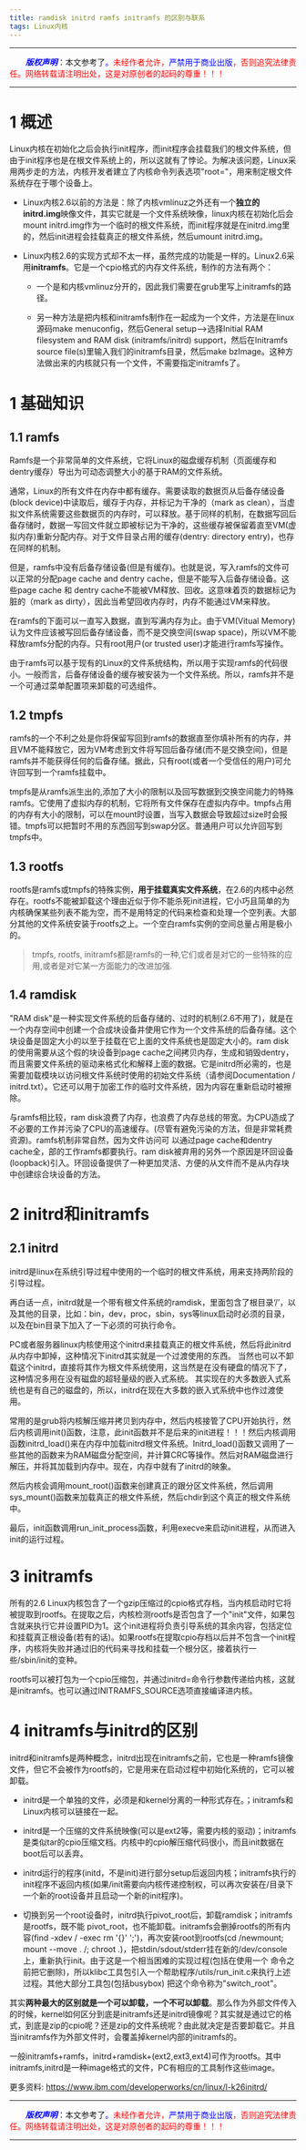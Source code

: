 ```yaml
---
title: ramdisk initrd ramfs initramfs 的区别与联系
tags: Linux内核
---
```


------

&emsp;&emsp;<font color=blue>**_版权声明_**</font>：本文参考了<font color=blue>。</font><font color=red>未经作者允许，<font color=blue>严禁用于商业出版</font>，否则追究法律责任。网络转载请注明出处，这是对原创者的起码的尊重！！！</font>

------

<style>table{word-break:initial;}</style>




# 1 概述


Linux内核在初始化之后会执行init程序，而init程序会挂载我们的根文件系统，但由于init程序也是在根文件系统上的，所以这就有了悖论。为解决该问题，Linux采用两步走的方法，内核开发者建立了内核命令列表选项"root="，用来制定根文件系统存在于哪个设备上。

* Linux内核2.6以前的方法是：除了内核vmlinuz之外还有一个**独立的initrd.img**映像文件，其实它就是一个文件系统映像，linux内核在初始化后会mount initrd.img作为一个临时的根文件系统，而init程序就是在initrd.img里的，然后init进程会挂载真正的根文件系统，然后umount initrd.img。

* Linux内核2.6的实现方式却不太一样，虽然完成的功能是一样的。Linux2.6采用**initramfs**。它是一个cpio格式的内存文件系统，制作的方法有两个：

  * 一个是和内核vmlinuz分开的，因此我们需要在grub里写上initramfs的路径。
  
  * 另一种方法是把内核和initramfs制作在一起成为一个文件，方法是在linux源码make menuconfig，然后General setup-->选择Initial RAM filesystem and RAM disk (initramfs/initrd) support，然后在Initramfs source file(s)里输入我们的initramfs目录，然后make bzImage。这种方法做出来的内核就只有一个文件，不需要指定initramfs了。

# 1 基础知识
## 1.1 ramfs

Ramfs是一个非常简单的文件系统，它将Linux的磁盘缓存机制（页面缓存和dentry缓存）导出为可动态调整大小的基于RAM的文件系统。

通常，Linux的所有文件在内存中都有缓存。需要读取的数据页从后备存储设备(block device)中读取后，缓存于内存，并标记为干净的（mark as clean），当虚拟文件系统需要这些数据页的内存时，可以释放。基于同样的机制，在数据写回后备存储时，数据一写回文件就立即被标记为干净的，这些缓存被保留着直至VM(虚拟内存)重新分配内存。对于文件目录占用的缓存(dentry: directory entry)，也存在同样的机制。

但是，ramfs中没有后备存储设备(但是有缓存)。也就是说，写入ramfs的文件可以正常的分配page cache and dentry cache，但是不能写入后备存储设备。这些page cache 和 dentry cache不能被VM释放、回收。这意味着页的数据标记为脏的（mark as dirty），因此当希望回收内存时，内存不能通过VM来释放。

在ramfs的下面可以一直写入数据，直到写满内存为止。由于VM(Vitual Memory)认为文件应该被写回后备存储设备，而不是交换空间(swap space)，所以VM不能释放ramfs分配的内存。只有root用户(or trusted user)才能进行ramfs写操作。

由于ramfs可以基于现有的Linux的文件系统结构，所以用于实现ramfs的代码很小。一般而言，后备存储设备的缓存被安装为一个文件系统。所以，ramfs并不是一个可通过菜单配置项来卸载的可选组件。



## 1.2 tmpfs
ramfs的一个不利之处是你将保留写回到ramfs的数据直至你填补所有的内存，并且VM不能释放它，因为VM考虑到文件将写回后备存储(而不是交换空间)，但是ramfs并不能获得任何的后备存储。据此，只有root(或者一个受信任的用户)可允许回写到一个ramfs挂载中。

tmpfs是从ramfs派生出的,添加了大小的限制以及回写数据到交换空间能力的特殊ramfs。它使用了虚拟内存的机制，它将所有文件保存在虚拟内存中。tmpfs占用的内存有大小的限制，可以在mount时设置，当写入数据会导致超过size时会报错。tmpfs可以把暂时不用的东西回写到swap分区。普通用户可以允许回写到tmpfs中。

## 1.3 rootfs

rootfs是ramfs或tmpfs的特殊实例，**用于挂载真实文件系统**，在2.6的内核中必然存在。rootfs不能被卸载这个理由近似于你不能杀死init进程，它小巧且简单的为内核确保某些列表不能为空，而不是用特定的代码来检查和处理一个空列表。大部分其他的文件系统安装于rootfs之上。一个空白ramfs实例的空间总量占用是极小的。

>tmpfs, rootfs, initramfs都是ramfs的一种,它们或者是对它的一些特殊的应用,或者是对它某一方面能力的改进加强.

## 1.4 ramdisk


"RAM disk"是一种实现文件系统的后备存储的、过时的机制(2.6不用了)，就是在一个内存空间中创建一个合成块设备并使用它作为一个文件系统的后备存储。这个块设备是固定大小的以至于挂载在它上面的文件系统也是固定大小的。ram disk的使用需要从这个假的块设备到page cache之间拷贝内存，生成和销毁dentry，而且需要文件系统的驱动来格式化和解释上面的数据。它是initrd所必需的，也是需要加载模块以访问根文件系统时使用的初始文件系统（请参阅Documentation / initrd.txt）。它还可以用于加密工作的临时文件系统，因为内容在重新启动时被擦除。

与ramfs相比较，ram disk浪费了内存，也浪费了内存总线的带宽。为CPU造成了不必要的工作并污染了CPU的高速缓存。(尽管有避免污染的方法，但是非常耗费资源)。ramfs机制非常自然，因为文件访问可 以通过page cache和dentry cache全，部的工作ramfs都要执行。ram disk被弃用的另外一个原因是环回设备(loopback)引入。环回设备提供了一种更加灵活、方便的从文件而不是从内存块中创建综合块设备的方法。




# 2 initrd和initramfs
## 2.1 initrd

initrd是linux在系统引导过程中使用的一个临时的根文件系统，用来支持两阶段的引导过程。

再白话一点，initrd就是一个带有根文件系统的ramdisk，里面包含了根目录‘/’，以及其他的目录，比如：bin，dev，proc，sbin，sys等linux启动时必须的目录，以及在bin目录下加入了一下必须的可执行命令。

PC或者服务器linux内核使用这个initrd来挂载真正的根文件系统，然后将此initrd从内存中卸掉，这种情况下initrd其实就是一个过渡使用的东西。 当然也可以不卸载这个initrd，直接将其作为根文件系统使用，这当然是在没有硬盘的情况下了，这种情况多用在没有磁盘的超轻量级的嵌入式系统。 其实现在的大多数嵌入式系统也是有自己的磁盘的，所以，initrd在现在大多数的嵌入式系统中也作过渡使用。

常用的是grub将内核解压缩并拷贝到内存中，然后内核接管了CPU开始执行，然后内核调用init()函数，注意，此init函数并不是后来的init进程！！！然后内核调用函数initrd_load()来在内存中加载initrd根文件系统。Initrd_load()函数又调用了一些其他的函数来为RAM磁盘分配空间，并计算CRC等操作。然后对RAM磁盘进行解压，并将其加载到内存中。现在，内存中就有了initrd的映象。

然后内核会调用mount_root()函数来创建真正的跟分区文件系统，然后调用sys_mount()函数来加载真正的根文件系统，然后chdir到这个真正的根文件系统中。

最后，init函数调用run_init_process函数，利用execve来启动init进程，从而进入init的运行过程。






# 3 initramfs

所有的2.6 Linux内核包含了一个gzip压缩过的cpio格式存档，当内核启动时它将被提取到rootfs。在提取之后，内核检测rootfs是否包含了一个"init"文件，如果包含就来执行它并设置PID为1。这个init进程将负责引导系统的其余内容，包括定位和挂载真正根设备(若有的话)。如果rootfs在提取cpio存档以后并不包含一个init程序，内核将失败并通过旧的代码来寻找和挂载一个根分区，接着执行一些/sbin/init的变种。

rootfs可以被打包为一个cpio压缩包，并通过initrd=命令行参数传递给内核，这就是initramfs。也可以通过INITRAMFS_SOURCE选项直接编译进内核。

# 4 initramfs与initrd的区别



initrd和initramfs是两种概念，initrd出现在initramfs之前，它也是一种ramfs镜像文件，但它不会被作为rootfs的，它是用来在启动过程中初始化系统的，它可以被卸载。

*  initrd是一个单独的文件，必须是和kernel分离的一种形式存在。；initramfs和Linux内核可以链接在一起。

* initrd是一个压缩的文件系统映像(可以是ext2等，需要内核的驱动)；initramfs是类似tar的cpio压缩文档。内核中的cpio解压缩代码很小，而且init数据在boot后可以丢弃。

* initrd运行的程序(initd，不是init)进行部分setup后返回内核；initramfs执行的init程序不返回内核(如果/init需要向内核传递控制权，可以再次安装在/目录下一个新的root设备并且启动一个新的init程序)。

* 切换到另一个root设备时，initrd执行pivot_root后，卸载ramdisk；initramfs是rootfs，既不能 pivot_root，也不能卸载。initramfs会删掉rootfs的所有内容(find -xdev / -exec rm '{}' ';')，再次安装root到rootfs(cd /newmount; mount --move . /; chroot .)，把stdin/sdout/stderr挂在新的/dev/console上，重新执行init。由于这是一个相当困难的实现过程(包括在使用一个 命令之前把它删除)，所以klibc工具包引入一个帮助程序/utils/run_init.c来执行上述过程。其他大部分工具包(包括busybox) 把这个命令称为"switch_root"。


其实**两种最大的区别就是一个可以卸载，一个不可以卸载**。那么作为外部文件传入的时候，kernel如何区分到底是initramfs还是initrd镜像呢？其实就是通过它的格式，到底是zip的cpio呢？还是zip的文件系统呢？由此就决定是否要卸载它。并且当initramfs作为外部文件时，会覆盖掉kernel内部的initramfs的。


 一般initramfs+ramfs，initrd+ramdisk+(ext2,ext3,ext4)可作为rootfs。其中initramfs,initrd是一种image格式的文件，PC有相应的工具制作这些image。


更多资料: <https://www.ibm.com/developerworks/cn/linux/l-k26initrd/>


------

&emsp;&emsp;<font color=blue>**_版权声明_**</font>：本文参考了<font color=blue>。</font><font color=red>未经作者允许，<font color=blue>严禁用于商业出版</font>，否则追究法律责任。网络转载请注明出处，这是对原创者的起码的尊重！！！</font>

------


